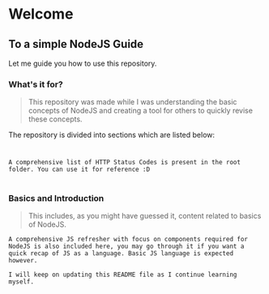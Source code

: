 # Welcome
## To a simple NodeJS Guide
Let me guide you how to use this repository. 
### What's it for?
> This repository was made while I was understanding the basic concepts of NodeJS and creating a tool for others to quickly revise these concepts.

The repository is divided into sections which are listed below:

#
`A comprehensive list of HTTP Status Codes is present in the root folder. You can use it for reference :D `
#
### Basics and Introduction
> This includes, as you might have guessed it, content related to basics of NodeJS.
```
A comprehensive JS refresher with focus on components required for NodeJS is also included here, you may go through it if you want a quick recap of JS as a language. Basic JS language is expected however.
```

`I will keep on updating this README file as I continue learning myself.`